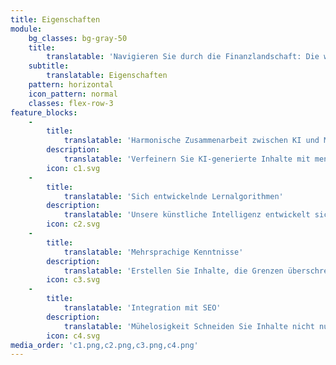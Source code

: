 ```yaml
---
title: Eigenschaften
module:
    bg_classes: bg-gray-50
    title:
        translatable: 'Navigieren Sie durch die Finanzlandschaft: Die wichtigsten Funktionen unserer Plattform'
    subtitle:
        translatable: Eigenschaften
    pattern: horizontal
    icon_pattern: normal
    classes: flex-row-3
feature_blocks:
    -
        title:
            translatable: 'Harmonische Zusammenarbeit zwischen KI und Mensch'
        description:
            translatable: 'Verfeinern Sie KI-generierte Inhalte mit menschlichen Erkenntnissen. Arbeiten Sie zusammen, bearbeiten und perfektionieren Sie Ihre Botschaft für eine nahtlose Mischung aus maschineller Effizienz und menschlicher Note.'
        icon: c1.svg
    -
        title:
            translatable: 'Sich entwickelnde Lernalgorithmen'
        description:
            translatable: 'Unsere künstliche Intelligenz entwickelt sich ständig weiter und lernt aus dem Feedback der Benutzer und der riesigen digitalen Inhaltslandschaft, um sicherzustellen, dass die Ausgaben immer im Trend liegen und relevant sind.'
        icon: c2.svg
    -
        title:
            translatable: 'Mehrsprachige Kenntnisse'
        description:
            translatable: 'Erstellen Sie Inhalte, die Grenzen überschreiten. Unsere KI spricht mehrere Sprachen fließend und sorgt für eine globale Reichweite in Sprachen wie Englisch, Spanisch oder Mandarin'
        icon: c3.svg
    -
        title:
            translatable: 'Integration mit SEO'
        description:
            translatable: 'Mühelosigkeit Schneiden Sie Inhalte nicht nur auf Ihr Publikum, sondern auch auf Suchmaschinen zu. Verbessern Sie die Sichtbarkeit und verbessern Sie Ihr Ranking mit KI-optimierten Inhalten.'
        icon: c4.svg
media_order: 'c1.png,c2.png,c3.png,c4.png'
---
```


